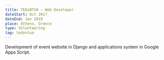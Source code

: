 ```yaml
---
title: TEDxNTUA – Web Developer
dateStart: Oct 2017
dateEnd: Jan 2019
place: Athens, Greece
type: Volunteering
tag: tedxntua
---
```


Development of event website in Django and applications system in Google Apps
Script.
